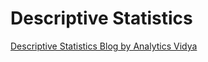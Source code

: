 # Descriptive Statistics
[Descriptive Statistics Blog by Analytics Vidya](https://www.analyticsvidhya.com/blog/2021/06/descriptive-statistics-a-beginners-guide/)

